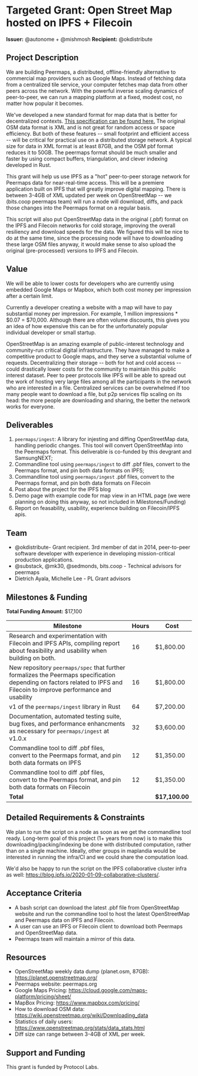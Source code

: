 # Targeted Grant: Open Street Map hosted on IPFS + Filecoin

**Issuer:** @autonome + @mishmosh
**Recipient:** @okdistribute

## Project Description

<!-- Please fill in details about what you're trying to build. What is the purpose/context? What are the high-level requirements?

This section should be 2-3 paragraphs long. -->

We are building Peermaps, a distributed, offline-friendly alternative to commercial map providers such as Google Maps. Instead of fetching data from a centralized tile service, your computer fetches map data from other peers across the network. With the powerful inverse scaling dynamics of peer-to-peer, we can run a mapping platform at a fixed, modest cost, no matter how popular it becomes. 

We've developed a new standard format for map data that is better for decentralized contexts. [This specification can be found here.](https://github.com/peermaps/docs/blob/master/bufferschema.md) The original OSM data format is XML and is not great for random access or space efficiency. But both of these features -- small footprint and efficient access -- will be critical for practical use on a distributed storage network. A typical size for data in XML format is at least 87GB, and the OSM pbf format reduces it to 50GB. The peermaps format should be much smaller and faster by using compact buffers, triangulation, and clever indexing developed in Rust. 

This grant will help us use IPFS as a "hot" peer-to-peer storage network for Peermaps data for near-real-time access. This will be a premiere application built on IPFS that will greatly improve digital mapping. There is between 3-4GB of XML updated per week on OpenStreetMap -- we (bits.coop peermaps team) will run a node will download, diffs, and pack those changes into the Peermaps format on a regular basis. 

This script will also put OpenStreetMap data in the original (.pbf) format on the IPFS and Filecoin networks for cold storage, improving the overall resiliency and download speeds for the data. We figured this will be nice to do at the same time, since the processing node will have to downloading these large OSM files anyway, it would make sense to also upload the original (pre-processed) versions to IPFS and Filecoin.


## Value

<!-- Please describe why the work that will come out of this Targeted Grant is valuable for the IPFS ecosystem. -->


We will be able to lower costs for developers who are currently using embedded Google Maps or Mapbox, which both cost money per impression after a certain limit.

Currently a developer creating a website with a map will have to pay substantial money per impression.   For example,  1 million impressions * $0.07 = $70,000. Although there are often volume discounts, this gives you an idea of how expensive this can be for the unfortunately popular individual developer or small startup.

OpenStreetMap is an amazing example of public-interest technology and community-run critical digital infrastructure. They have managed to make a competitive product to Google maps, and they serve a substantial volume of requests. Decentralizing their storage -- both for hot and cold access -- could drastically lower costs for the community to maintain this public interest dataset. Peer to peer protocols like IPFS will be able to spread out the work of hosting very large files among all the participants in the network who are interested in a file. Centralized services can be overwhelmed if too many people want to download a file, but p2p services flip scaling on its head: the more people are downloading and sharing, the better the network works for everyone.

## Deliverables

<!-- What are you expecting the proposer to deliver at the completion of this project?-->


1. `peermaps/ingest`: A library for injesting and diffing OpenStreetMap data, handling periodic changes. This tool will convert OpenStreetMap into the Peermaps format. This deliverable is co-funded by this devgrant and SamsungNEXT;
2. Commandline tool using `peermaps/ingest` to diff .pbf files, convert to the Peermaps format, and pin both data formats on IPFS;
3. Commandline tool using `peermaps/ingest` .pbf files, convert to the Peermaps format, and pin both data formats on Filecoin 
4. Post about the project for the IPFS blog
5. Demo page with example code for map view in an HTML page (we were planning
   on doing this anyway, so not included in Milestones/Funding)
6. Report on feasability, usability, experience building on Filecoin/IPFS apis.

## Team

<!-- List the skills and experience you are looking for. Teams with this background might be a better fit for this project.-->


* @okdistribute-  Grant recipient. 3rd member of dat in 2014, peer-to-peer software developer with experience in developing mission-critical production applications.
* @substack, @mk30, @sedmonds, bits.coop - Technical advisors for peermaps
* Dietrich Ayala, Michelle Lee - PL Grant advisors

## Milestones & Funding

**Total Funding Amount:**  $17,100 <!-- List the total proposed funding amount (currently in USD, eventually can be a distribution between USD/FIL)-->

Milestone | Hours | Cost
--- | --- | ---
Research and experimentation with Filecoin and IPFS APIs, compiling report about feasibility and usability when building on both. | 16 | $1,800.00
New repository `peermaps/spec` that further formalizes the Peermaps specification depending on factors related to IPFS and Filecoin to improve performance and usability | 16 | $1,800.00
v1 of the `peermaps/ingest` library in Rust  | 64 | $7,200.00	
Documentation, automated testing suite, bug fixes, and performance enhancments as necessary for `peermaps/ingest` at v1.0.x | 32 | $3,600.00
Commandline tool to diff .pbf files, convert to the Peermaps format, and pin both data formats on IPFS  | 12 | $1,350.00
Commandline tool to diff .pbf files, convert to the Peermaps format, and pin both data formats on Filecoin  | 12 | $1,350.00
**Total** |  | 	**$17,100.00**

## Detailed Requirements & Constraints
<!-- You can use this section to detail requirements that the deliverables must include.

Also include any relevant constraints that the implementer should be aware of before beginning this project.-->

We plan to run the script on a node as soon as we get the commandline tool
ready. Long-term goal of this project (1+ years from now) is to make this
downloading/packing/indexing be done with distributed computation, rather than
on a single machine. Ideally, other groups in maplandia would be interested in
running the infra/CI and we could share the computation load.

We'd also be happy to run the script on the IPFS collaborative cluster infra as
well: https://blog.ipfs.io/2020-01-09-collaborative-clusters/. 

## Acceptance Criteria

<!-- What are the acceptance criteria for each milestone and for the final deliverables? These should be as objective as possible. They will be used to determine whether or not a grantee will receive payment for work completed for a milestone. -->

* A bash script can download the latest .pbf file from OpenStreetMap website and run the commandline tool to host the latest OpenStreetMap and Peermaps data on IPFS and Filecoin.
* A user can use an IPFS or Filecoin client to download both Peermaps and OpenStreetMap data.
* Peermaps team will maintain a mirror of this data.

## Resources

<!-- Link any resources that might be helpful for an implementer who is working on this project.-->

* OpenStreetMap weekly data dump (planet.osm, 87GB): https://planet.openstreetmap.org/
* Peermaps website: peermaps.org
* Google Maps Pricing: https://cloud.google.com/maps-platform/pricing/sheet/
* MapBox Pricing: https://www.mapbox.com/pricing/
* How to download OSM data: https://wiki.openstreetmap.org/wiki/Downloading_data
* Statistics of daily users: https://www.openstreetmap.org/stats/data_stats.html
* Diff size can range between 3-4GB of XML per week.

## Support and Funding

<!-- Who is backing this project? How will they pay the implementers? If you have not already added your information to [FUNDING](../FUNDING.md), you can do so now and link it here. Include a legal entity name if possible.

Any other organizations that choose to add their support to this Targeted Grant will do so in this section.
-->

This grant is funded by Protocol Labs.  
